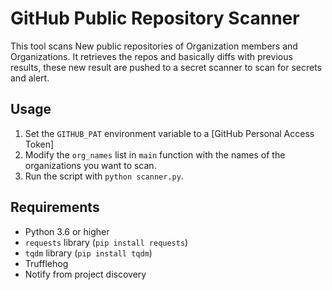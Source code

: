 # GitHub Public Repository Scanner

This tool scans New public repositories of Organization members and Organizations. 
It retrieves the repos and basically diffs with previous results, these new result are pushed to a secret scanner to scan for secrets and alert.

## Usage

1. Set the `GITHUB_PAT` environment variable to a [GitHub Personal Access Token]
2. Modify the `org_names` list in `main` function with the names of the organizations you want to scan.
3. Run the script with `python scanner.py`.

## Requirements

- Python 3.6 or higher
- `requests` library (`pip install requests`)
- `tqdm` library (`pip install tqdm`)
-  Trufflehog
-  Notify from project discovery

